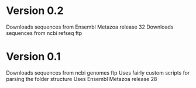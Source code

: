 # Version 0.2

Downloads sequences from Ensembl Metazoa release 32
Downloads sequences from ncbi refseq ftp


# Version 0.1


Downloads sequences from ncbi genomes ftp
Uses fairly custom scripts for parsing the folder structure
Uses Ensembl Metazoa release 28
